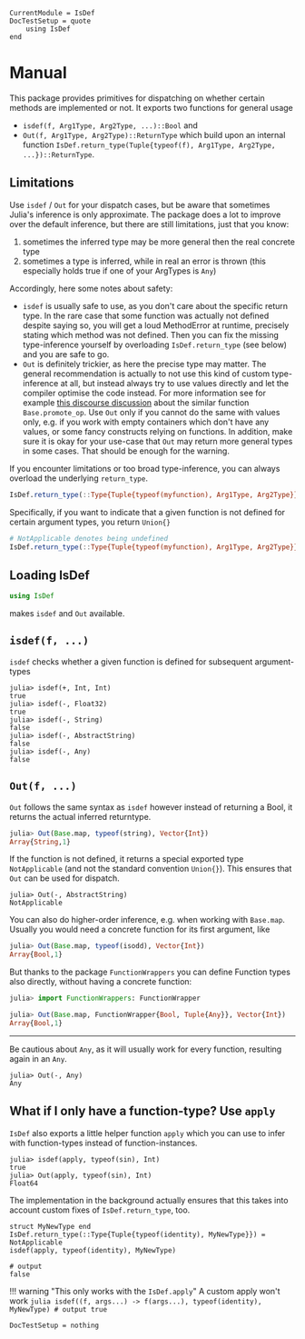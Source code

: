```@meta
CurrentModule = IsDef
DocTestSetup = quote
    using IsDef
end
```

# Manual

This package provides primitives for dispatching on whether certain methods are implemented or not.
It exports two functions for general usage
* `isdef(f, Arg1Type, Arg2Type, ...)::Bool` and
* `Out(f, Arg1Type, Arg2Type)::ReturnType`
which build upon an internal function `IsDef.return_type(Tuple{typeof(f), Arg1Type, Arg2Type, ...})::ReturnType`.

## Limitations

Use `isdef` / `Out` for your dispatch cases, but be aware that sometimes Julia's inference is only approximate.
The package does a lot to improve over the default inference, but there are still limitations, just that you know:
1. sometimes the inferred type may be more general then the real concrete type
2. sometimes a type is inferred, while in real an error is thrown (this especially holds true if one of your ArgTypes is `Any`)

Accordingly, here some notes about safety:
* `isdef` is usually safe to use, as you don't care about the specific return type. In the rare case that some function was actually not defined despite saying so, you will get a loud MethodError at runtime, precisely stating which method was not defined. Then you can fix the missing type-inference yourself by overloading `IsDef.return_type` (see below) and you are safe to go.
* `Out` is definitely trickier, as here the precise type may matter. The general recommendation is actually to not use this kind of custom type-inference at all, but instead always try to use values directly and let the compiler optimise the code instead. For more information see for example [this discourse discussion](https://discourse.julialang.org/t/promote-op-and-preallocating-result-of-linear-operators/11332/2) about the similar function `Base.promote_op`. Use `Out` only if you cannot do the same with values only, e.g. if you work with empty containers which don't have any values, or some fancy constructs relying on functions. In addition, make sure it is okay for your use-case that `Out` may return more general types in some cases. That should be enough for the warning.


If you encounter limitations or too broad type-inference, you can always overload the underlying `return_type`.
```julia
IsDef.return_type(::Type{Tuple{typeof(myfunction), Arg1Type, Arg2Type}}) = ReturnType
```
Specifically, if you want to indicate that a given function is not defined for certain argument types, you return `Union{}`
```julia
# NotApplicable denotes being undefined
IsDef.return_type(::Type{Tuple{typeof(myfunction), Arg1Type, Arg2Type}}) = NotApplicable
```

## Loading IsDef

```julia
using IsDef
```
makes `isdef` and `Out` available.


## `isdef(f, ...)`

`isdef` checks whether a given function is defined for subsequent argument-types

```jldoctest global
julia> isdef(+, Int, Int)
true
julia> isdef(-, Float32)
true
julia> isdef(-, String)
false
julia> isdef(-, AbstractString)
false
julia> isdef(-, Any)
false
```

## `Out(f, ...)`

`Out` follows the same syntax as `isdef` however instead of returning a Bool, it returns the actual inferred returntype.
<!-- surprisingly in julia nightly this no longer works, the output is instead "Vector{String} = Array{String,1}" -->
```julia
julia> Out(Base.map, typeof(string), Vector{Int})
Array{String,1}
```

If the function is not defined, it returns a special exported type `NotApplicable` (and not the standard convention `Union{}`). This ensures that `Out` can be used for dispatch.
```jldoctest global
julia> Out(-, AbstractString)
NotApplicable
```

You can also do higher-order inference, e.g. when working with `Base.map`. Usually you would need a concrete function for its first argument, like
<!-- surprisingly in julia nightly this no longer works, the output is instead "Vector{Bool} = Array{Bool,1}" -->
```julia
julia> Out(Base.map, typeof(isodd), Vector{Int})
Array{Bool,1}
```
But thanks to the package `FunctionWrappers` you can define Function types also directly, without having a concrete function:
<!-- surprisingly in julia nightly this no longer works, the output is instead "Vector{Bool} = Array{Bool,1}" -->
```julia
julia> import FunctionWrappers: FunctionWrapper

julia> Out(Base.map, FunctionWrapper{Bool, Tuple{Any}}, Vector{Int})
Array{Bool,1}
```

--------------------------

Be cautious about `Any`, as it will usually work for every function, resulting again in an `Any`.
```jldoctest global
julia> Out(-, Any)
Any
```


## What if I only have a function-type? Use `apply`

`IsDef` also exports a little helper function `apply` which you can use to infer with function-types instead of function-instances.
```jldoctest global
julia> isdef(apply, typeof(sin), Int)
true
julia> Out(apply, typeof(sin), Int)
Float64
```

The implementation in the background actually ensures that this takes into account custom fixes of `IsDef.return_type`, too.
```jldoctest global
struct MyNewType end
IsDef.return_type(::Type{Tuple{typeof(identity), MyNewType}}) = NotApplicable
isdef(apply, typeof(identity), MyNewType)

# output
false
```

!!! warning "This only works with the `IsDef.apply`"
    A custom apply won't work
    ```julia
    isdef((f, args...) -> f(args...), typeof(identity), MyNewType)
    # output
    true
    ```

```@meta
DocTestSetup = nothing
```
